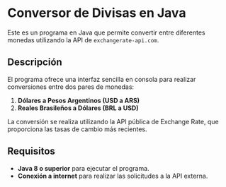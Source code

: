 # Conversor de Divisas en Java

Este es un programa en Java que permite convertir entre diferentes monedas utilizando la API de `exchangerate-api.com`.

## Descripción

El programa ofrece una interfaz sencilla en consola para realizar conversiones entre dos pares de monedas:
1. **Dólares a Pesos Argentinos (USD a ARS)**
2. **Reales Brasileños a Dólares (BRL a USD)**

La conversión se realiza utilizando la API pública de Exchange Rate, que proporciona las tasas de cambio más recientes.

## Requisitos

- **Java 8 o superior** para ejecutar el programa.
- **Conexión a internet** para realizar las solicitudes a la API externa.
